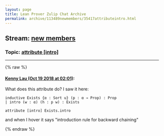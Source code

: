 ```yaml
---
layout: page
title: Lean Prover Zulip Chat Archive 
permalink: archive/113489newmembers/35417attributeintro.html
---
```


## Stream: [new members](index.html)
### Topic: [attribute [intro]](35417attributeintro.html)

---


{% raw %}
#### [ Kenny Lau (Oct 19 2018 at 02:01)](https://leanprover.zulipchat.com/#narrow/stream/113489-new%20members/topic/attribute%20%5Bintro%5D/near/136080016):
What does this attribute do? I saw it here:
```lean
inductive Exists {α : Sort u} (p : α → Prop) : Prop
| intro (w : α) (h : p w) : Exists

attribute [intro] Exists.intro
```
and when I hover it says "introduction rule for backward chaining"


{% endraw %}
